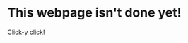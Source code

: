 <!DOCTYPE html>
<html>
  <body>
    <h1>This webpage isn't done yet!</h1>
	<a href="https://rapocrythiadevelopment.github.io/otherpage.md">Click-y click!</a>
  </body>
</html>